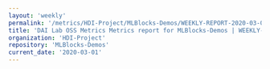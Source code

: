 ```yaml
---
layout: 'weekly'
permalink: '/metrics/HDI-Project/MLBlocks-Demos/WEEKLY-REPORT-2020-03-01'
title: 'DAI Lab OSS Metrics Metrics report for MLBlocks-Demos | WEEKLY-REPORT-2020-03-01'
organization: 'HDI-Project'
repository: 'MLBlocks-Demos'
current_date: '2020-03-01'
---
```

